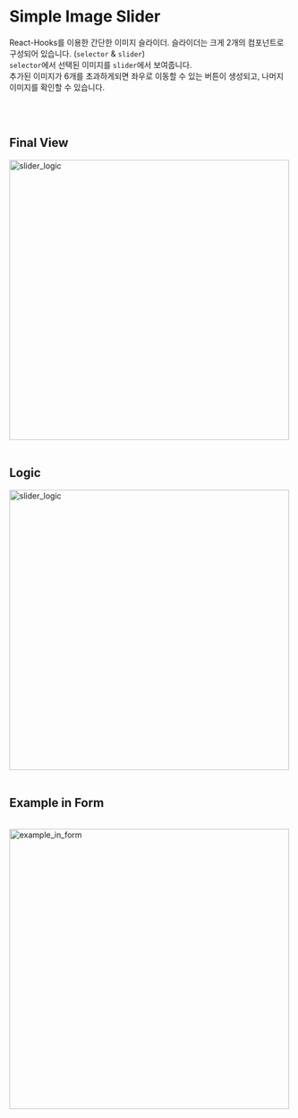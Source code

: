 # Simple Image Slider

React-Hooks를 이용한 간단한 이미지 슬라이더.
슬라이더는 크게 2개의 컴포넌트로 구성되어 있습니다. (`selector` & `slider`) <br/>
`selector`에서 선택된 이미지를 `slider`에서 보여줍니다. <br/>
추가된 이미지가 6개를 초과하게되면 좌우로 이동할 수 있는 버튼이 생성되고, 나머지 이미지를 확인할 수 있습니다.

<br/>
<br/>

## Final View

<img width="500" alt="slider_logic" src="https://user-images.githubusercontent.com/44981120/103457584-ef6d5700-4d43-11eb-86b8-0273f93dee50.gif">

<br/>
<br/>

## Logic

<img width="500" alt="slider_logic" src="https://user-images.githubusercontent.com/44981120/112744271-7fd0d600-8fd9-11eb-9991-21c82ca6372e.png">

<br/>
<br/>

## Example in Form

<br/>

<img width="500" alt="example_in_form" src="https://user-images.githubusercontent.com/44981120/103457520-69e9a700-4d43-11eb-82ac-38c396a07a75.png">


<br/>
<br/>

